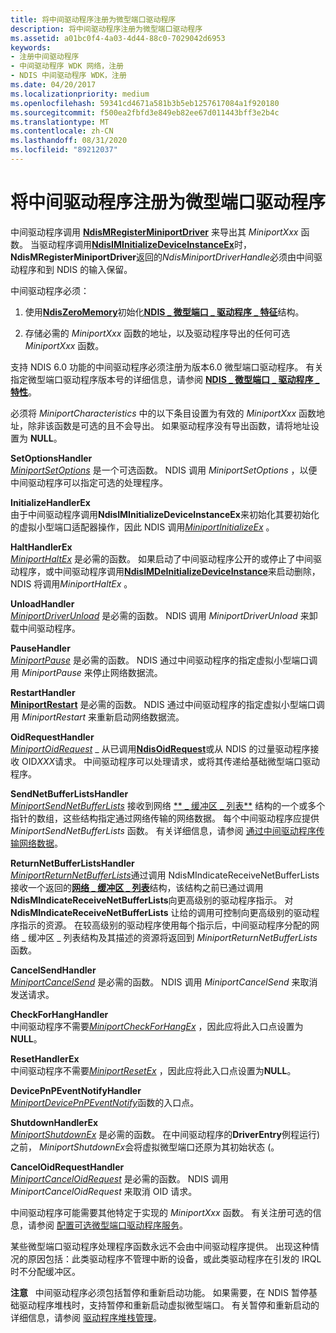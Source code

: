 ```yaml
---
title: 将中间驱动程序注册为微型端口驱动程序
description: 将中间驱动程序注册为微型端口驱动程序
ms.assetid: a01bc0f4-4a03-4d44-88c0-7029042d6953
keywords:
- 注册中间驱动程序
- 中间驱动程序 WDK 网络，注册
- NDIS 中间驱动程序 WDK，注册
ms.date: 04/20/2017
ms.localizationpriority: medium
ms.openlocfilehash: 59341cd4671a581b3b5eb1257617084a1f920180
ms.sourcegitcommit: f500ea2fbfd3e849eb82ee67d011443bff3e2b4c
ms.translationtype: MT
ms.contentlocale: zh-CN
ms.lasthandoff: 08/31/2020
ms.locfileid: "89212037"
---
```

# <a name="registering-an-intermediate-driver-as-a-miniport-driver"></a>将中间驱动程序注册为微型端口驱动程序





中间驱动程序调用 [**NdisMRegisterMiniportDriver**](/windows-hardware/drivers/ddi/ndis/nf-ndis-ndismregisterminiportdriver) 来导出其 *MiniportXxx* 函数。 当驱动程序调用[**NdisIMInitializeDeviceInstanceEx**](/windows-hardware/drivers/ddi/ndis/nf-ndis-ndisiminitializedeviceinstanceex)时， **NdisMRegisterMiniportDriver**返回的*NdisMiniportDriverHandle*必须由中间驱动程序和到 NDIS 的输入保留。

中间驱动程序必须：

1.  使用[**NdisZeroMemory**](/windows-hardware/drivers/ddi/ndis/nf-ndis-ndiszeromemory)初始化[**NDIS \_ 微型端口 \_ 驱动程序 \_ 特征**](/windows-hardware/drivers/ddi/ndis/ns-ndis-_ndis_miniport_driver_characteristics)结构。

2.  存储必需的 *MiniportXxx* 函数的地址，以及驱动程序导出的任何可选 *MiniportXxx* 函数。

支持 NDIS 6.0 功能的中间驱动程序必须注册为版本6.0 微型端口驱动程序。 有关指定微型端口驱动程序版本号的详细信息，请参阅 [**NDIS \_ 微型端口 \_ 驱动程序 \_ 特性**](/windows-hardware/drivers/ddi/ndis/ns-ndis-_ndis_miniport_driver_characteristics)。

必须将 *MiniportCharacteristics* 中的以下条目设置为有效的 *MiniportXxx* 函数地址，除非该函数是可选的且不会导出。 如果驱动程序没有导出函数，请将地址设置为 **NULL**。

<a href="" id="setoptionshandler"></a>**SetOptionsHandler**  
[*MiniportSetOptions*](/windows-hardware/drivers/ddi/ndis/nc-ndis-set_options) 是一个可选函数。 NDIS 调用 *MiniportSetOptions* ，以便中间驱动程序可以指定可选的处理程序。

<a href="" id="initializehandlerex"></a>**InitializeHandlerEx**  
由于中间驱动程序调用**NdisIMInitializeDeviceInstanceEx**来初始化其要初始化的虚拟小型端口适配器操作，因此 NDIS 调用[*MiniportInitializeEx*](/windows-hardware/drivers/ddi/ndis/nc-ndis-miniport_initialize) 。

<a href="" id="halthandlerex"></a>**HaltHandlerEx**  
[*MiniportHaltEx*](/windows-hardware/drivers/ddi/ndis/nc-ndis-miniport_halt) 是必需的函数。 如果启动了中间驱动程序公开的或停止了中间驱动程序，或中间驱动程序调用[**NdisIMDeInitializeDeviceInstance**](/windows-hardware/drivers/ddi/ndis/nf-ndis-ndisimdeinitializedeviceinstance)来启动删除，NDIS 将调用*MiniportHaltEx* 。

<a href="" id="unloadhandler"></a>**UnloadHandler**  
[*MiniportDriverUnload*](/windows-hardware/drivers/ddi/ndis/nc-ndis-miniport_unload) 是必需的函数。 NDIS 调用 *MiniportDriverUnload* 来卸载中间驱动程序。

<a href="" id="pausehandler"></a>**PauseHandler**  
[*MiniportPause*](/windows-hardware/drivers/ddi/ndis/nc-ndis-miniport_pause) 是必需的函数。 NDIS 通过中间驱动程序的指定虚拟小型端口调用 *MiniportPause* 来停止网络数据流。

<a href="" id="restarthandler"></a>**RestartHandler**  
[**MiniportRestart**](/windows-hardware/drivers/ddi/ndis/nc-ndis-miniport_restart) 是必需的函数。 NDIS 通过中间驱动程序的指定虚拟小型端口调用 *MiniportRestart* 来重新启动网络数据流。

<a href="" id="oidrequesthandler"></a>**OidRequestHandler**  
[*MiniportOidRequest*](/windows-hardware/drivers/ddi/ndis/nc-ndis-miniport_oid_request) \_ 从已调用[**NdisOidRequest**](/windows-hardware/drivers/ddi/ndis/nf-ndis-ndisoidrequest)或从 NDIS 的过量驱动程序接收 OID*XXX*请求。 中间驱动程序可以处理请求，或将其传递给基础微型端口驱动程序。

<a href="" id="sendnetbufferlistshandler"></a>**SendNetBufferListsHandler**  
[*MiniportSendNetBufferLists*](/windows-hardware/drivers/ddi/ndis/nc-ndis-miniport_send_net_buffer_lists) 接收到网络 [** \_ 缓冲区 \_ 列表**](/windows-hardware/drivers/ddi/ndis/ns-ndis-_net_buffer_list) 结构的一个或多个指针的数组，这些结构指定通过网络传输的网络数据。 每个中间驱动程序应提供 *MiniportSendNetBufferLists* 函数。 有关详细信息，请参阅 [通过中间驱动程序传输网络数据](transmitting-network-data-through-an-intermediate-driver.md)。

<a href="" id="returnnetbufferlistshandler"></a>**ReturnNetBufferListsHandler**  
[*MiniportReturnNetBufferLists*](/windows-hardware/drivers/ddi/ndis/nc-ndis-miniport_return_net_buffer_lists)通过调用 NdisMIndicateReceiveNetBufferLists 接收一个返回的[**网络 \_ 缓冲区 \_ 列表**](/windows-hardware/drivers/ddi/ndis/ns-ndis-_net_buffer_list)结构，该结构之前已通过调用**NdisMIndicateReceiveNetBufferLists**向更高级别的驱动程序指示。 对 **NdisMIndicateReceiveNetBufferLists** 让给的调用可控制向更高级别的驱动程序指示的资源。 在较高级别的驱动程序使用每个指示后，中间驱动程序分配的网络 \_ 缓冲区 \_ 列表结构及其描述的资源将返回到 *MiniportReturnNetBufferLists* 函数。

<a href="" id="cancelsendhandler"></a>**CancelSendHandler**  
[*MiniportCancelSend*](/windows-hardware/drivers/ddi/ndis/nc-ndis-miniport_cancel_send) 是必需的函数。 NDIS 调用 *MiniportCancelSend* 来取消发送请求。

<a href="" id="checkforhanghandler"></a>**CheckForHangHandler**  
中间驱动程序不需要[*MiniportCheckForHangEx*](/windows-hardware/drivers/ddi/ndis/nc-ndis-miniport_check_for_hang) ，因此应将此入口点设置为**NULL**。

<a href="" id="resethandlerex"></a>**ResetHandlerEx**  
中间驱动程序不需要[*MiniportResetEx*](/windows-hardware/drivers/ddi/ndis/nc-ndis-miniport_reset) ，因此应将此入口点设置为**NULL**。

<a href="" id="devicepnpeventnotifyhandler"></a>**DevicePnPEventNotifyHandler**  
[*MiniportDevicePnPEventNotify*](/windows-hardware/drivers/ddi/ndis/nc-ndis-miniport_device_pnp_event_notify)函数的入口点。

<a href="" id="shutdownhandlerex"></a>**ShutdownHandlerEx**  
[*MiniportShutdownEx*](/windows-hardware/drivers/ddi/ndis/nc-ndis-miniport_shutdown) 是必需的函数。 在中间驱动程序的**DriverEntry**例程运行) 之前， *MiniportShutdownEx*会将虚拟微型端口还原为其初始状态 (。

<a href="" id="canceloidrequesthandler"></a>**CancelOidRequestHandler**  
[*MiniportCancelOidRequest*](/windows-hardware/drivers/ddi/ndis/nc-ndis-miniport_cancel_oid_request) 是必需的函数。 NDIS 调用 *MiniportCancelOidRequest* 来取消 OID 请求。

中间驱动程序可能需要其他特定于实现的 *MiniportXxx* 函数。 有关注册可选的信息，请参阅 [配置可选微型端口驱动程序服务](configuring-optional-miniport-driver-services.md)。

某些微型端口驱动程序处理程序函数永远不会由中间驱动程序提供。 出现这种情况的原因包括：此类驱动程序不管理中断的设备，或此类驱动程序在引发的 IRQL 时不分配缓冲区。

**注意**   中间驱动程序必须包括暂停和重新启动功能。 如果需要，在 NDIS 暂停基础驱动程序堆栈时，支持暂停和重新启动虚拟微型端口。 有关暂停和重新启动的详细信息，请参阅 [驱动程序堆栈管理](driver-stack-management.md)。

 

 

